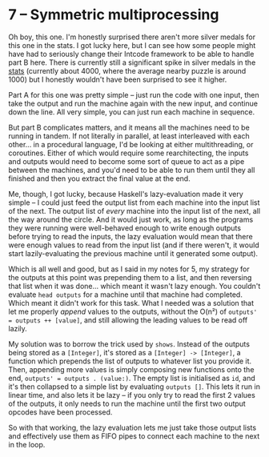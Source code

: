 # 7 &ndash; Symmetric multiprocessing
Oh boy, this one. I'm honestly surprised there aren't more silver medals for this one in the stats. I got lucky here, but I can see how some people might have had to seriously change their Intcode framework to be able to handle part B here. There is currently still a significant spike in silver medals in the [stats](https://adventofcode.com/2019/stats) (currently about 4000, where the average nearby puzzle is around 1000) but I honestly wouldn't have been surprised to see it higher.

Part A for this one was pretty simple &ndash; just run the code with one input, then take the output and run the machine again with the new input, and continue down the line. All very simple, you can just run each machine in sequence.

But part B complicates matters, and it means all the machines need to be running in tandem. If not literally in parallel, at least interleaved with each other... in a procedural language, I'd be looking at either multithreading, or coroutines. Either of which would require some rearchitecting, the inputs and outputs would need to become some sort of queue to act as a pipe between the machines, and you'd need to be able to run them until they all finished and then you extract the final value at the end.

Me, though, I got lucky, because Haskell's lazy-evaluation made it very simple &ndash; I could just feed the output list from each machine into the input list of the next. The output list of _every_ machine into the input list of the next, all the way around the circle. And it would just work, as long as the programs they were running were well-behaved enough to write enough outputs before trying to read the inputs, the lazy evaluation would mean that there were enough values to read from the input list (and if there weren't, it would start lazily-evaluating the previous machine until it generated some output).

Which is all well and good, but as I said in my notes for 5, my strategy for the outputs at this point was prepending them to a list, and then reversing that list when it was done... which meant it wasn't lazy enough. You couldn't evaluate `head outputs` for a machine until that machine had completed. Which meant it didn't work for this task. What I needed was a solution that let me properly _append_ values to the outputs, without the O(n²) of `outputs' = outputs ++ [value]`, and still allowing the leading values to be read off lazily.

My solution was to borrow the trick used by `shows`. Instead of the outputs being stored as a `[Integer]`, it's stored as a `[Integer] -> [Integer]`, a function which prepends the list of outputs to whatever list you provide it. Then, appending more values is simply composing new functions onto the end, `outputs' = outputs . (value:)`. The empty list is initialised as `id`, and it's then collapsed to a simple list by evaluating `outputs []`. This lets it run in linear time, and also lets it be lazy &ndash; if you only try to read the first 2 values of the outputs, it only needs to run the machine until the first two output opcodes have been processed.

So with that working, the lazy evaluation lets me just take those output lists and effectively use them as FIFO pipes to connect each machine to the next in the loop.
